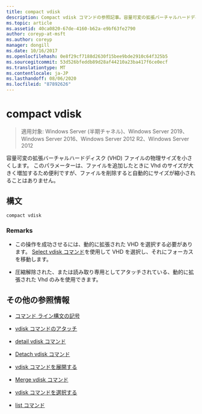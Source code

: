 ```yaml
---
title: compact vdisk
description: Compact vdisk コマンドの参照記事。容量可変の拡張バーチャルハードディスク (VHD) ファイルの物理サイズが削減されます。
ms.topic: article
ms.assetid: 40ca0820-67de-4160-b62a-e9bf63fe2790
author: coreyp-at-msft
ms.author: coreyp
manager: dongill
ms.date: 10/16/2017
ms.openlocfilehash: 0e8f29cf7188d2630f15bee9bde2910c64f325b5
ms.sourcegitcommit: 53d526bfeddb89d28af44210a23ba417f6ce0ecf
ms.translationtype: MT
ms.contentlocale: ja-JP
ms.lasthandoff: 08/06/2020
ms.locfileid: "87892626"
---
```

# <a name="compact-vdisk"></a>compact vdisk

> 適用対象: Windows Server (半期チャネル)、Windows Server 2019、Windows Server 2016、Windows Server 2012 R2、Windows Server 2012

容量可変の拡張バーチャルハードディスク (VHD) ファイルの物理サイズを小さくします。 このパラメーターは、ファイルを追加したときに Vhd のサイズが大きく増加するため便利ですが、ファイルを削除すると自動的にサイズが縮小されることはありません。

## <a name="syntax"></a>構文

```
compact vdisk
```

### <a name="remarks"></a>Remarks

- この操作を成功させるには、動的に拡張された VHD を選択する必要があります。 [Select vdisk コマンド](select-vdisk.md)を使用して VHD を選択し、それにフォーカスを移動します。

- 圧縮解除された、または読み取り専用としてアタッチされている、動的に拡張された Vhd のみを使用できます。

## <a name="additional-references"></a>その他の参照情報

- [コマンド ライン構文の記号](command-line-syntax-key.md)

- [vdisk コマンドのアタッチ](attach-vdisk.md)

- [detail vdisk コマンド](detail-vdisk.md)

- [Detach vdisk コマンド](detach-vdisk.md)

- [vdisk コマンドを展開する](expand-vdisk.md)

- [Merge vdisk コマンド](merge-vdisk.md)

- [vdisk コマンドを選択する](select-vdisk.md)

- [list コマンド](list.md)
